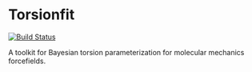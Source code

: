 # Torsionfit

[![Build Status](https://travis-ci.org/choderalab/torsionfit.svg?branch=master)](https://travis-ci.org/choderalab/torsionfit)

A toolkit for Bayesian torsion parameterization for molecular mechanics forcefields.

